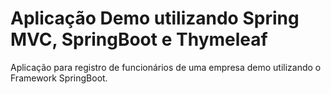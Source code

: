 # Aplicação Demo utilizando Spring MVC, SpringBoot e Thymeleaf

Aplicação para registro de funcionários de uma empresa demo utilizando o Framework SpringBoot.